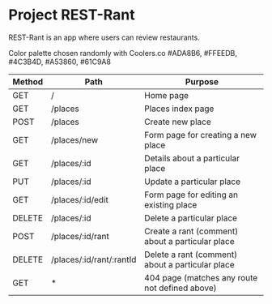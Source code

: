 # Project REST-Rant

REST-Rant is an app where users can review restaurants.

Color palette chosen randomly with Coolers.co #ADA8B6, #FFEEDB, #4C3B4D, #A53860, #61C9A8

|Method     |Path    |Purpose           |
|-----------|--------|------------------|
|GET    	|/       |Home page         |
|GET        |/places | Places index page| 
|POST       |/places |Create new place|
|GET        |/places/new	|Form page for creating a new place|
|GET        |/places/:id	|Details about a particular place|
|PUT        |/places/:id	|Update a particular place|
|GET        |/places/:id/edit	|Form page for editing an existing place|
|DELETE     |/places/:id	|Delete a particular place|
|POST       |/places/:id/rant	|Create a rant (comment) about a particular place|
|DELETE     |/places/:id/rant/:rantId	|Delete a rant (comment) about a particular place|
|GET        |*	|404 page (matches any route not defined above)|
